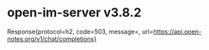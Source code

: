 # open-im-server v3.8.2
Response{protocol=h2, code=503, message=, url=https://api.open-notes.org/v1/chat/completions}